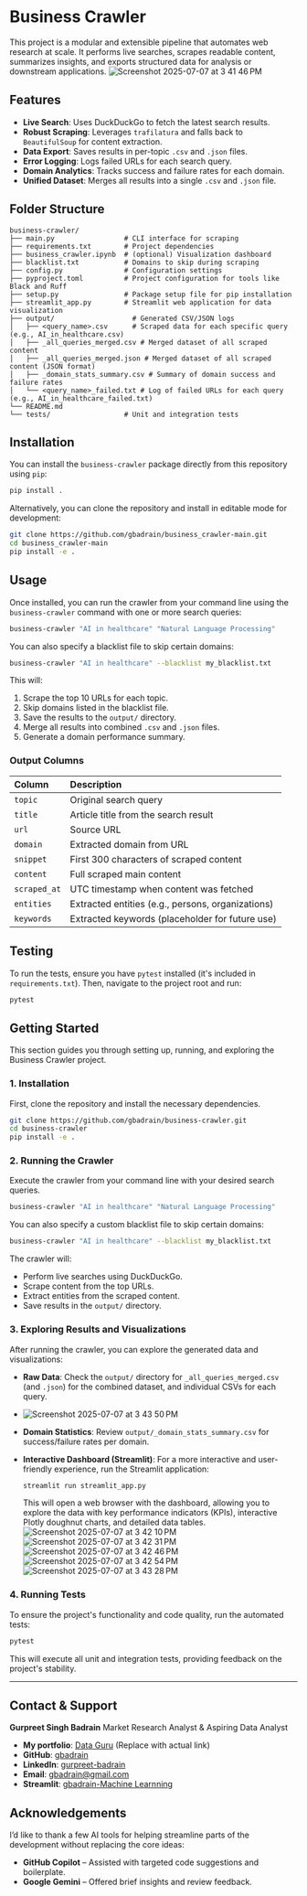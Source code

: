 # Business Crawler

This project is a modular and extensible pipeline that automates web research at scale. It performs live searches, scrapes readable content, summarizes insights, and exports structured data for analysis or downstream applications.
![Screenshot 2025-07-07 at 3 41 46 PM](https://github.com/user-attachments/assets/9b9d296b-ceb7-4528-8855-b0f4a956948f)

## Features

*   **Live Search**: Uses DuckDuckGo to fetch the latest search results.
*   **Robust Scraping**: Leverages `trafilatura` and falls back to `BeautifulSoup` for content extraction.
*   **Data Export**: Saves results in per-topic `.csv` and `.json` files.
*   **Error Logging**: Logs failed URLs for each search query.
*   **Domain Analytics**: Tracks success and failure rates for each domain.
*   **Unified Dataset**: Merges all results into a single `.csv` and `.json` file.

## Folder Structure

```
business-crawler/
├── main.py                 # CLI interface for scraping
├── requirements.txt        # Project dependencies
├── business_crawler.ipynb  # (optional) Visualization dashboard
├── blacklist.txt           # Domains to skip during scraping
├── config.py               # Configuration settings
├── pyproject.toml          # Project configuration for tools like Black and Ruff
├── setup.py                # Package setup file for pip installation
├── streamlit_app.py        # Streamlit web application for data visualization
├── output/                   # Generated CSV/JSON logs
│   ├── <query_name>.csv      # Scraped data for each specific query (e.g., AI_in_healthcare.csv)
│   ├── _all_queries_merged.csv # Merged dataset of all scraped content
│   ├── _all_queries_merged.json # Merged dataset of all scraped content (JSON format)
│   ├── _domain_stats_summary.csv # Summary of domain success and failure rates
│   └── <query_name>_failed.txt # Log of failed URLs for each query (e.g., AI_in_healthcare_failed.txt)
└── README.md
└── tests/                  # Unit and integration tests
```

## Installation

You can install the `business-crawler` package directly from this repository using `pip`:

```bash
pip install .
```

Alternatively, you can clone the repository and install in editable mode for development:

```bash
git clone https://github.com/gbadrain/business_crawler-main.git
cd business_crawler-main
pip install -e .
```

## Usage

Once installed, you can run the crawler from your command line using the `business-crawler` command with one or more search queries:

```bash
business-crawler "AI in healthcare" "Natural Language Processing"
```

You can also specify a blacklist file to skip certain domains:

```bash
business-crawler "AI in healthcare" --blacklist my_blacklist.txt
```

This will:

1.  Scrape the top 10 URLs for each topic.
2.  Skip domains listed in the blacklist file.
3.  Save the results to the `output/` directory.
4.  Merge all results into combined `.csv` and `.json` files.
5.  Generate a domain performance summary.

### Output Columns

| Column     | Description                                     |
| :--------- | :---------------------------------------------- |
| `topic`      | Original search query                           |
| `title`      | Article title from the search result            |
| `url`        | Source URL                                      |
| `domain`     | Extracted domain from URL                       |
| `snippet`    | First 300 characters of scraped content         |
| `content`    | Full scraped main content                       |
| `scraped_at` | UTC timestamp when content was fetched          |
| `entities`   | Extracted entities (e.g., persons, organizations) |
| `keywords`   | Extracted keywords (placeholder for future use) |

## Testing

To run the tests, ensure you have `pytest` installed (it's included in `requirements.txt`). Then, navigate to the project root and run:

```bash
pytest
```



## Getting Started

This section guides you through setting up, running, and exploring the Business Crawler project.

### 1. Installation

First, clone the repository and install the necessary dependencies.

```bash
git clone https://github.com/gbadrain/business-crawler.git
cd business-crawler
pip install -e .
```

### 2. Running the Crawler

Execute the crawler from your command line with your desired search queries.

```bash
business-crawler "AI in healthcare" "Natural Language Processing"
```

You can also specify a custom blacklist file to skip certain domains:

```bash
business-crawler "AI in healthcare" --blacklist my_blacklist.txt
```

The crawler will:
*   Perform live searches using DuckDuckGo.
*   Scrape content from the top URLs.
*   Extract entities from the scraped content.
*   Save results in the `output/` directory.

### 3. Exploring Results and Visualizations

After running the crawler, you can explore the generated data and visualizations:

*   **Raw Data**: Check the `output/` directory for `_all_queries_merged.csv` (and `.json`) for the combined dataset, and individual CSVs for each query.
*   ![Screenshot 2025-07-07 at 3 43 50 PM](https://github.com/user-attachments/assets/adea36f1-e4ec-4921-9730-cf41ec482020)

*   **Domain Statistics**: Review `output/_domain_stats_summary.csv` for success/failure rates per domain.
*   **Interactive Dashboard (Streamlit)**: For a more interactive and user-friendly experience, run the Streamlit application:

    ```bash
    streamlit run streamlit_app.py
    ```

    This will open a web browser with the dashboard, allowing you to explore the data with key performance indicators (KPIs), interactive Plotly doughnut charts, and detailed data tables.
![Screenshot 2025-07-07 at 3 42 10 PM](https://github.com/user-attachments/assets/9db65a4d-c735-410f-a4b6-db26a4ee6e1a)
![Screenshot 2025-07-07 at 3 42 31 PM](https://github.com/user-attachments/assets/634f525b-e87c-4e46-8894-1747b717cec2)
![Screenshot 2025-07-07 at 3 42 46 PM](https://github.com/user-attachments/assets/f096d49e-01e1-4172-9472-2c2b9bf22d15)
![Screenshot 2025-07-07 at 3 42 54 PM](https://github.com/user-attachments/assets/99a80a75-3724-4c16-b963-4a348cf67fae)
![Screenshot 2025-07-07 at 3 43 28 PM](https://github.com/user-attachments/assets/c70fc118-575e-446c-a086-9fff6259cd14)


### 4. Running Tests

To ensure the project's functionality and code quality, run the automated tests:

```bash
pytest
```

This will execute all unit and integration tests, providing feedback on the project's stability.



---

## Contact & Support

**Gurpreet Singh Badrain**
Market Research Analyst & Aspiring Data Analyst

*   **My portfolio**: [Data Guru](https://your-portfolio-link.com) (Replace with actual link)
*   **GitHub**: [gbadrain](https://github.com/gbadrain)
*   **LinkedIn**: [gurpreet-badrain](https://www.linkedin.com/in/gurpreet-badrain)
*   **Email**: gbadrain@gmail.com
*   **Streamlit**: [gbadrain-Machine Learnning](https://gbadrain-business-crawler-main-streamlit-app-5gkpd0.streamlit.app/)

## Acknowledgements

I’d like to thank a few AI tools for helping streamline parts of the development without replacing the core ideas:

- **GitHub Copilot** – Assisted with targeted code suggestions and boilerplate.  
- **Google Gemini** – Offered brief insights and review feedback.  

